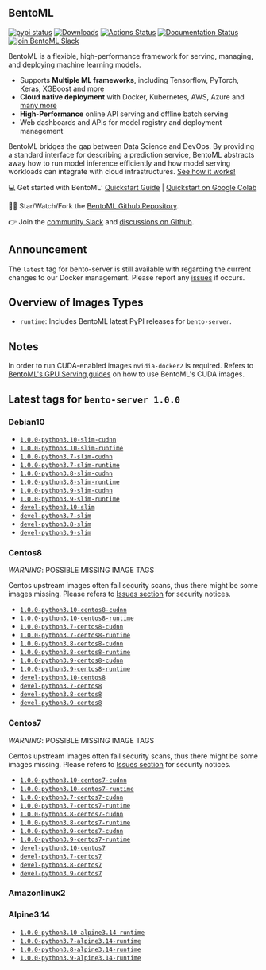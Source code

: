 ## BentoML

[![pypi status](https://img.shields.io/pypi/v/bentoml.svg?style=flat-square)](https://pypi.org/project/BentoML) [![Downloads](https://pepy.tech/badge/bentoml)](https://pepy.tech/project/bentoml) [![Actions Status](https://github.com/bentoml/bentoml/workflows/BentoML-CI/badge.svg)](https://github.com/bentoml/bentoml/actions) [![Documentation Status](https://readthedocs.org/projects/bentoml/badge/?version=latest&style=flat-square)](https://docs.bentoml.org/) [![join BentoML Slack](https://badgen.net/badge/Join/BentoML%20Slack/cyan?icon=slack&style=flat-square)](https://join.slack.com/t/bentoml/shared_invite/enQtNjcyMTY3MjE4NTgzLTU3ZDc1MWM5MzQxMWQxMzJiNTc1MTJmMzYzMTYwMjQ0OGEwNDFmZDkzYWQxNzgxYWNhNjAxZjk4MzI4OGY1Yjg)

BentoML is a flexible, high-performance framework for serving, managing, and deploying machine learning models.

-   Supports **Multiple ML frameworks**, including Tensorflow, PyTorch, Keras, XGBoost and [more](https://docs.bentoml.org/en/latest/frameworks.html#frameworks-page)
-   **Cloud native deployment** with Docker, Kubernetes, AWS, Azure and [many more](https://docs.bentoml.org/en/latest/deployment/index.html#deployments-page)
-   **High-Performance** online API serving and offline batch serving
-   Web dashboards and APIs for model registry and deployment management

BentoML bridges the gap between Data Science and DevOps. By providing a standard interface for describing a prediction service, BentoML abstracts away how to run model inference efficiently and how model serving workloads can integrate with cloud infrastructures. [See how it works!](https://github.com/bentoml/BentoML#introduction)

💻 Get started with BentoML: [Quickstart Guide](https://docs.bentoml.org/en/latest/quickstart.html#getting-started-page) | [Quickstart on Google Colab](https://colab.research.google.com/github/bentoml/BentoML/blob/master/guides/quick-start/bentoml-quick-start-guide.ipynb)

👩‍💻 Star/Watch/Fork the [BentoML Github Repository](https://github.com/bentoml/BentoML).

👉 Join the [community Slack](https://join.slack.com/t/bentoml/shared_invite/enQtNjcyMTY3MjE4NTgzLTU3ZDc1MWM5MzQxMWQxMzJiNTc1MTJmMzYzMTYwMjQ0OGEwNDFmZDkzYWQxNzgxYWNhNjAxZjk4MzI4OGY1Yjg) and [discussions on Github](https://github.com/bentoml/BentoML/discussions).

## Announcement

The `latest` tag for bento-server is still available with regarding the current changes to our Docker management. Please report any [issues](https://github.com/bentoml/BentoML/issues) if occurs.

## Overview of Images Types

- `runtime`: Includes BentoML latest PyPI releases for `bento-server`.

## Notes

In order to run CUDA-enabled images `nvidia-docker2` is required. Refers to [BentoML's GPU Serving guides](https://docs.bentoml.org/en/latest/guides/gpu_serving.html) on how to use BentoML's CUDA images.

## Latest tags for `bento-server 1.0.0`

### Debian10

- [`1.0.0-python3.10-slim-cudnn`](https://github.com/bentoml/BentoML/tree/master/docker/generated/bento-server/debian10/cudnn/Dockerfile)
- [`1.0.0-python3.10-slim-runtime`](https://github.com/bentoml/BentoML/tree/master/docker/generated/bento-server/debian10/runtime/Dockerfile)
- [`1.0.0-python3.7-slim-cudnn`](https://github.com/bentoml/BentoML/tree/master/docker/generated/bento-server/debian10/cudnn/Dockerfile)
- [`1.0.0-python3.7-slim-runtime`](https://github.com/bentoml/BentoML/tree/master/docker/generated/bento-server/debian10/runtime/Dockerfile)
- [`1.0.0-python3.8-slim-cudnn`](https://github.com/bentoml/BentoML/tree/master/docker/generated/bento-server/debian10/cudnn/Dockerfile)
- [`1.0.0-python3.8-slim-runtime`](https://github.com/bentoml/BentoML/tree/master/docker/generated/bento-server/debian10/runtime/Dockerfile)
- [`1.0.0-python3.9-slim-cudnn`](https://github.com/bentoml/BentoML/tree/master/docker/generated/bento-server/debian10/cudnn/Dockerfile)
- [`1.0.0-python3.9-slim-runtime`](https://github.com/bentoml/BentoML/tree/master/docker/generated/bento-server/debian10/runtime/Dockerfile)
- [`devel-python3.10-slim`](https://github.com/bentoml/BentoML/tree/master/docker/generated/bento-server/debian10/devel/Dockerfile)
- [`devel-python3.7-slim`](https://github.com/bentoml/BentoML/tree/master/docker/generated/bento-server/debian10/devel/Dockerfile)
- [`devel-python3.8-slim`](https://github.com/bentoml/BentoML/tree/master/docker/generated/bento-server/debian10/devel/Dockerfile)
- [`devel-python3.9-slim`](https://github.com/bentoml/BentoML/tree/master/docker/generated/bento-server/debian10/devel/Dockerfile)

### Centos8

*WARNING*: POSSIBLE MISSING IMAGE TAGS

Centos upstream images often fail security scans, thus there might be some images missing. Please refers to [Issues section](https://github.com/bentoml/BentoML/issues) for security notices.

- [`1.0.0-python3.10-centos8-cudnn`](https://github.com/bentoml/BentoML/tree/master/docker/generated/bento-server/centos8/cudnn/Dockerfile)
- [`1.0.0-python3.10-centos8-runtime`](https://github.com/bentoml/BentoML/tree/master/docker/generated/bento-server/centos8/runtime/Dockerfile)
- [`1.0.0-python3.7-centos8-cudnn`](https://github.com/bentoml/BentoML/tree/master/docker/generated/bento-server/centos8/cudnn/Dockerfile)
- [`1.0.0-python3.7-centos8-runtime`](https://github.com/bentoml/BentoML/tree/master/docker/generated/bento-server/centos8/runtime/Dockerfile)
- [`1.0.0-python3.8-centos8-cudnn`](https://github.com/bentoml/BentoML/tree/master/docker/generated/bento-server/centos8/cudnn/Dockerfile)
- [`1.0.0-python3.8-centos8-runtime`](https://github.com/bentoml/BentoML/tree/master/docker/generated/bento-server/centos8/runtime/Dockerfile)
- [`1.0.0-python3.9-centos8-cudnn`](https://github.com/bentoml/BentoML/tree/master/docker/generated/bento-server/centos8/cudnn/Dockerfile)
- [`1.0.0-python3.9-centos8-runtime`](https://github.com/bentoml/BentoML/tree/master/docker/generated/bento-server/centos8/runtime/Dockerfile)
- [`devel-python3.10-centos8`](https://github.com/bentoml/BentoML/tree/master/docker/generated/bento-server/centos8/devel/Dockerfile)
- [`devel-python3.7-centos8`](https://github.com/bentoml/BentoML/tree/master/docker/generated/bento-server/centos8/devel/Dockerfile)
- [`devel-python3.8-centos8`](https://github.com/bentoml/BentoML/tree/master/docker/generated/bento-server/centos8/devel/Dockerfile)
- [`devel-python3.9-centos8`](https://github.com/bentoml/BentoML/tree/master/docker/generated/bento-server/centos8/devel/Dockerfile)

### Centos7

*WARNING*: POSSIBLE MISSING IMAGE TAGS

Centos upstream images often fail security scans, thus there might be some images missing. Please refers to [Issues section](https://github.com/bentoml/BentoML/issues) for security notices.

- [`1.0.0-python3.10-centos7-cudnn`](https://github.com/bentoml/BentoML/tree/master/docker/generated/bento-server/centos7/cudnn/Dockerfile)
- [`1.0.0-python3.10-centos7-runtime`](https://github.com/bentoml/BentoML/tree/master/docker/generated/bento-server/centos7/runtime/Dockerfile)
- [`1.0.0-python3.7-centos7-cudnn`](https://github.com/bentoml/BentoML/tree/master/docker/generated/bento-server/centos7/cudnn/Dockerfile)
- [`1.0.0-python3.7-centos7-runtime`](https://github.com/bentoml/BentoML/tree/master/docker/generated/bento-server/centos7/runtime/Dockerfile)
- [`1.0.0-python3.8-centos7-cudnn`](https://github.com/bentoml/BentoML/tree/master/docker/generated/bento-server/centos7/cudnn/Dockerfile)
- [`1.0.0-python3.8-centos7-runtime`](https://github.com/bentoml/BentoML/tree/master/docker/generated/bento-server/centos7/runtime/Dockerfile)
- [`1.0.0-python3.9-centos7-cudnn`](https://github.com/bentoml/BentoML/tree/master/docker/generated/bento-server/centos7/cudnn/Dockerfile)
- [`1.0.0-python3.9-centos7-runtime`](https://github.com/bentoml/BentoML/tree/master/docker/generated/bento-server/centos7/runtime/Dockerfile)
- [`devel-python3.10-centos7`](https://github.com/bentoml/BentoML/tree/master/docker/generated/bento-server/centos7/devel/Dockerfile)
- [`devel-python3.7-centos7`](https://github.com/bentoml/BentoML/tree/master/docker/generated/bento-server/centos7/devel/Dockerfile)
- [`devel-python3.8-centos7`](https://github.com/bentoml/BentoML/tree/master/docker/generated/bento-server/centos7/devel/Dockerfile)
- [`devel-python3.9-centos7`](https://github.com/bentoml/BentoML/tree/master/docker/generated/bento-server/centos7/devel/Dockerfile)

### Amazonlinux2


### Alpine3.14

- [`1.0.0-python3.10-alpine3.14-runtime`](https://github.com/bentoml/BentoML/tree/master/docker/generated/bento-server/alpine3.14/runtime/Dockerfile)
- [`1.0.0-python3.7-alpine3.14-runtime`](https://github.com/bentoml/BentoML/tree/master/docker/generated/bento-server/alpine3.14/runtime/Dockerfile)
- [`1.0.0-python3.8-alpine3.14-runtime`](https://github.com/bentoml/BentoML/tree/master/docker/generated/bento-server/alpine3.14/runtime/Dockerfile)
- [`1.0.0-python3.9-alpine3.14-runtime`](https://github.com/bentoml/BentoML/tree/master/docker/generated/bento-server/alpine3.14/runtime/Dockerfile)
